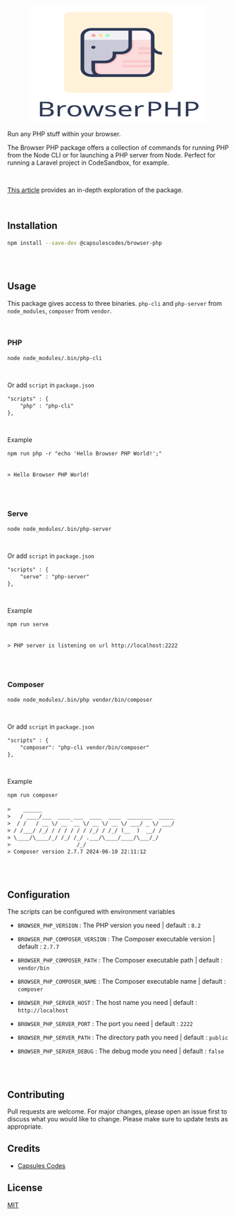 
<p align="center"><img src="art/capsules-browser-php-image.svg" width="400px" height="265px" alt="Browser PHP" /></p>

Run any PHP stuff within your browser.

The Browser PHP package offers a collection of commands for running PHP from the Node CLI or for launching a PHP server from Node. Perfect for running a Laravel project in CodeSandbox, for example.

<br>

 [This article](https://capsules.codes/en/blog/fyi/en-fyi-run-laravel-on-your-browser-with-browser-php) provides an in-depth exploration of the package.

<br>

## Installation

```bash
npm install --save-dev @capsulescodes/browser-php
```

<br>
<br>

## Usage

This package gives access to three binaries. `php-cli` and `php-server` from `node_modules`, `composer` from `vendor`.

<br>

### PHP
```
node node_modules/.bin/php-cli
```

<br>

Or add `script` in `package.json`
```
"scripts" : {
    "php" : "php-cli"
},
```

<br>

Example
```
npm run php -r "echo 'Hello Browser PHP World!';"


> Hello Browser PHP World!
```

<br>
<br>

### Serve
```
node node_modules/.bin/php-server
```

<br>

Or add `script` in `package.json`
```
"scripts" : {
    "serve" : "php-server"
},
```

<br>

Example
```
npm run serve


> PHP server is listening on url http://localhost:2222
```

<br>
<br>


### Composer
```
node node_modules/.bin/php vendor/bin/composer
```

<br>

Or add `script` in `package.json`
```
"scripts" : {
    "composer": "php-cli vendor/bin/composer"
},
```

<br>

Example
```
npm run composer

>    ______
>   / ____/___  ____ ___  ____  ____  ________  _____
>  / /   / __ \/ __ `__ \/ __ \/ __ \/ ___/ _ \/ ___/
> / /___/ /_/ / / / / / / /_/ / /_/ (__  )  __/ /
> \____/\____/_/ /_/ /_/ .___/\____/____/\___/_/
>                     /_/
> Composer version 2.7.7 2024-06-10 22:11:12
```

<br>
<br>

## Configuration

The scripts can be configured with environment variables

- `BROWSER_PHP_VERSION` : The PHP version you need | default : `8.2`

- `BROWSER_PHP_COMPOSER_VERSION` : The Composer executable version | default : `2.7.7`
- `BROWSER_PHP_COMPOSER_PATH` : The Composer executable path | default : `vendor/bin`
- `BROWSER_PHP_COMPOSER_NAME` : The Composer executable name | default : `composer`

- `BROWSER_PHP_SERVER_HOST` : The host name you need | default : `http://localhost`
- `BROWSER_PHP_SERVER_PORT` : The port you need | default : `2222`
- `BROWSER_PHP_SERVER_PATH` : The directory path you need | default : `public`
- `BROWSER_PHP_SERVER_DEBUG` : The debug mode you need | default : `false`

<br>
<br>

## Contributing

Pull requests are welcome. For major changes, please open an issue first to discuss what you would like to change.
Please make sure to update tests as appropriate.

## Credits

- [Capsules Codes](https://github.com/capsulescodes)

## License

[MIT](https://choosealicense.com/licenses/mit/)

